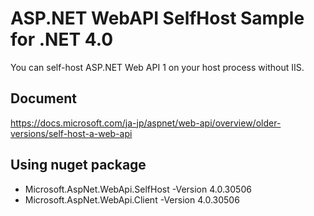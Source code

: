 # ASP.NET WebAPI SelfHost Sample for .NET 4.0

You can self-host ASP.NET Web API 1 on your host process without IIS.

## Document
https://docs.microsoft.com/ja-jp/aspnet/web-api/overview/older-versions/self-host-a-web-api

## Using nuget package

- Microsoft.AspNet.WebApi.SelfHost -Version 4.0.30506
- Microsoft.AspNet.WebApi.Client -Version 4.0.30506